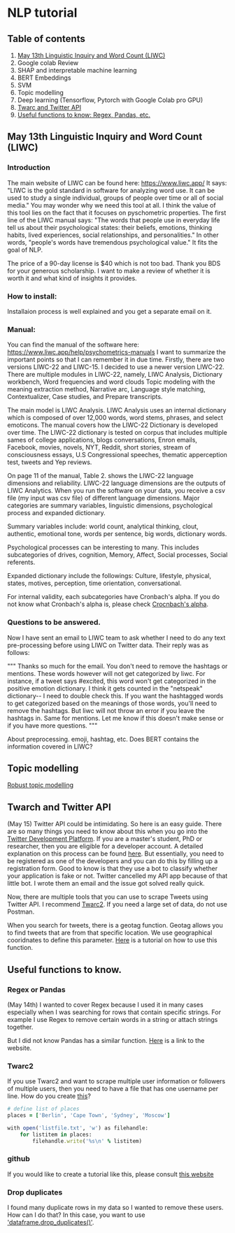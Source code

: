 # NLP tutorial

## Table of contents
1. [May 13th Linguistic Inquiry and Word Count (LIWC)](https://github.com/khyejin1231/Masters-Thesis/blob/main/Tutorial.md#may-13th-linguistic-inquiry-and-word-count-liwc)
2. Google colab Review
3. SHAP and interpretable machine learning
4. BERT Embeddings
5. SVM 
6. Topic modelling
7. Deep learning (Tensorflow, Pytorch with Google Colab pro GPU)
8. [Twarc and Twitter API](https://github.com/khyejin1231/Masters-Thesis/blob/main/Tutorial.md#twarch-and-twitter-api) 
9. [Useful functions to know: Regex, Pandas, etc.](https://github.com/khyejin1231/Masters-Thesis/blob/main/Tutorial.md#regex-or-pandas)


## May 13th Linguistic Inquiry and Word Count (LIWC)
### Introduction
The main website of LIWC can be found here: https://www.liwc.app/
It says: "LIWC is the gold standard in software for analyzing word use. It can be used to study a
single individual, groups of people over time or all of social media."
You may wonder why we need this tool at all. I think the value of this tool lies on the fact that
it focuses on pyschometric properties. The first line of the LIWC manual says: "The words that
people use in everyday life tell us about their psychological states: their beliefs, emotions, 
thinking habits, lived experiences, social relationships, and personalities." In other words,
"people's words have tremendous psychological value." It fits the goal of NLP.

The price of a 90-day license is $40 which is not too bad. Thank you BDS for your generous scholarship.
I want to make a review of whether it is worth it and what kind of insights it provides.

### How to install:
Installaion process is well explained and you get a separate email on it.

### Manual:
You can find the manual of the software here: https://www.liwc.app/help/psychometrics-manuals
I want to summarize the important points so that I can remember it in due time.
Firstly, there are two versions LIWC-22 and LIWC-15. I decided to use a newer version LIWC-22.
There are multiple modules in LIWC-22, namely, LIWC Analysis, Dictionary workbench, Word frequencies and word clouds
Topic modeling with the meaning extraction method, Narrative arc, Language style matching, Contextualizer, Case studies,
and Prepare transcripts. 
 
The main model is LIWC Analysis. LIWC Analysis uses an internal dictionary which is composed of over
12,000 words, word stems, phrases, and select emoticons. The manual covers how the LIWC-22 Dictionary is developed over time.
The LIWC-22 dictionary is tested on corpus that includes multiple sames of college applications, blogs
conversations, Enron emails, Facebook, movies, novels, NYT, Reddit, short stories, stream of consciousness essays,
U.S Congressional speeches, thematic apperception test, tweets and Yep reviews.

On page 11 of the manual, Table 2. shows the LIWC-22 language dimensions and reliability. 
LIWC-22 language dimensions are the outputs of LIWC Analytics. When you run the software on your data,
you receive a csv file (my input was csv file) of different language dimensions. 
Major categories are summary variables, linguistic dimensions, psychological process and expanded dictionary.

Summary variables include: 
world count, analytical thinking, clout, authentic, emotional tone, words per sentence, big words, dictionary words.

Psychological processes can be interesting to many.
This includes subcategories of drives, cognition, Memory, Affect, Social processes, Social referents.

Expanded dictionary include the followings:
Culture, lifestyle, physical, states, motives, perception, time orientation, conversational.

For internal validity, each subcategories have Cronbach's alpha. 
If you do not know what Cronbach's alpha is, please check [Crocnbach's alpha](https://stats.oarc.ucla.edu/spss/faq/what-does-cronbachs-alpha-mean/#:~:text=Cronbach's%20alpha%20is%20a%20measure,that%20the%20measure%20is%20unidimensional).


### Questions to be answered. 
Now I have sent an email to LIWC team to ask whether I need to do any text pre-processing before using LIWC on Twitter data. Their reply was as follows:

"""
Thanks so much for the email. You don't need to remove the hashtags or
mentions. These words however will not get categorized by liwc. For
instance, if a tweet says #excited, this word won't get categorized in
the positive emotion dictionary. I think it gets counted in the
"netspeak" dictionary-- I need to double check this. If you want the
hashtagged words to get categorized based on the meanings of those
words, you'll need to remove the hashtags. But liwc will not throw an
error if you leave the hashtags in. Same for mentions. Let me know if
this doesn't make sense or if you have more questions.
"""


About preprocessing. emoji, hashtag, etc.
Does BERT contains the information covered in LIWC?

## Topic modelling
[Robust topic modelling](https://github.com/CasAndreu/rlda)


## Twarch and Twitter API
(May 15)
Twitter API could be intimidating. So here is an easy guide. There are so many things you need to know about this when you go into the [Twitter Development Platform](https://developer.twitter.com/en/docs). If you are a master's student, PhD or researcher, then you are eligible for a developer account. A detailed explanation on this process can be found [here](https://developer.twitter.com/en/docs/twitter-api/getting-started/getting-access-to-the-twitter-api). But essentially, you need to be registered as one of the developers and you can do this by filling up a registration form. Good to know is that they use a bot to classify whether your application is fake or not. Twitter cancelled my API app because of that little bot. I wrote them an email and the issue got solved really quick. 

Now, there are multiple tools that you can use to scrape Tweets using Twitter API. I recommend [Twarc2](https://twarc-project.readthedocs.io/en/latest/twarc2_en_us/). If you need a large set of data, do not use Postman. 

When you search for tweets, there is a geotag function. Geotag allows you to find tweets that are from that specific location. We use geographical cooridnates to define this parameter. [Here](https://www.tweetbinder.com/blog/twitter-geocode/) is a tutorial on how to use this function. 


## Useful functions to know.
### Regex or Pandas
(May 14th)
I wanted to cover Regex because I used it in many cases especially when I was searching for rows that contain specific strings.
For example I use Regex to remove certain words in a string or attach strings together.

But I did not know Pandas has a similar function. [Here](https://datatofish.com/substring-pandas-dataframe/) is a link to the website.

### Twarc2
If you use Twarc2 and want to scrape multiple user information or followers of multiple users, then you need to have a file that has one username per line.
How do you create [this](https://www.codegrepper.com/code-examples/python/python+save+list+to+file+txt+one+per+line)?

```ruby
# define list of places
places = ['Berlin', 'Cape Town', 'Sydney', 'Moscow']

with open('listfile.txt', 'w') as filehandle:
    for listitem in places:
        filehandle.write('%s\n' % listitem)
```

### github
If you would like to create a tutorial like this, please consult [this website](https://docs.github.com/en/get-started/writing-on-github/working-with-advanced-formatting/creating-and-highlighting-code-blocks)


### Drop duplicates
I found many duplicate rows in my data so I wanted to remove these users. 
How can I do that?
In this case, you want to use ['dataframe.drop_duplicates()'](https://www.geeksforgeeks.org/python-pandas-dataframe-drop_duplicates/).



